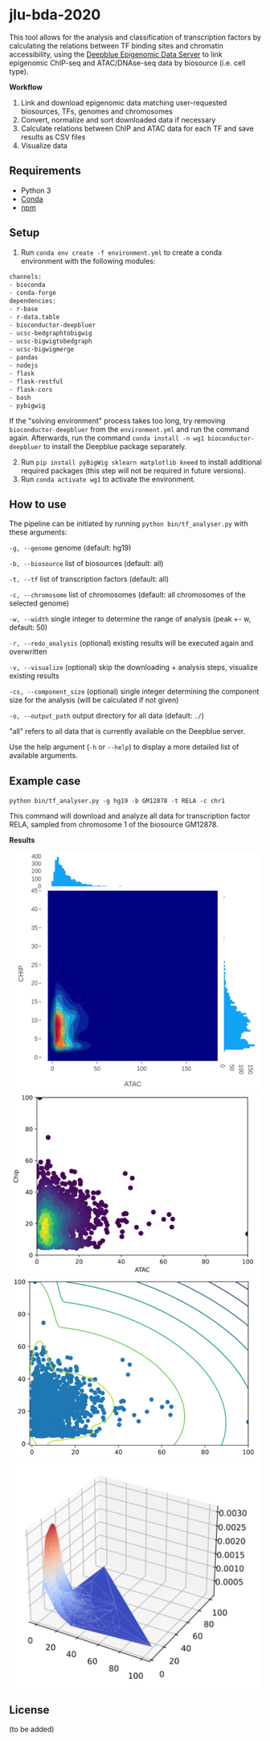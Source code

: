 # jlu-bda-2020
This tool allows for the analysis and classification of transcription factors by calculating the relations between TF binding sites and chromatin accessibility, using the [Deepblue Epigenomic Data Server](https://deepblue.mpi-inf.mpg.de/) to link epigenomic ChIP-seq and ATAC/DNAse-seq data by biosource (i.e. cell type).

**Workflow**

 1. Link and download epigenomic data matching user-requested biosources, TFs, genomes and chromosomes
 2. Convert, normalize and sort downloaded data if necessary
 3. Calculate relations between ChIP and ATAC data for each TF and save results as CSV files
 4. Visualize data
 
## Requirements

 - Python 3
 - [Conda](https://docs.conda.io/projects/conda/en/latest/index.html)
 - [npm](https://www.npmjs.com/)
 
## Setup
1. Run `conda env create -f environment.yml` to create a conda environment with the following modules:
```
channels:
- bioconda
- conda-forge
dependencies:
- r-base
- r-data.table
- bioconductor-deepbluer
- ucsc-bedgraphtobigwig
- ucsc-bigwigtobedgraph
- ucsc-bigwigmerge
- pandas
- nodejs
- flask
- flask-restful
- flask-cors
- bash
- pybigwig
```
If the "solving environment" process takes too long, try removing  `bioconductor-deepbluer` from the `environment.yml` and run the command again. Afterwards, run the command `conda install -n wg1 bioconductor-deepbluer` to install the Deepblue package separately.

2. Run `pip install pyBigWig sklearn matplotlib kneed` to install additional required packages (this step will not be required in future versions).
3. Run `conda activate wg1` to activate the environment.

## How to use
The pipeline can be initiated by running `python bin/tf_analyser.py` with these arguments:

`-g, --genome` genome (default: hg19)

`-b, --biosource` list of biosources (default: all)

`-t, --tf` list of transcription factors (default: all)

`-c, --chromosome` list of chromosomes (default: all chromosomes of the selected genome)

`-w, --width` single integer to determine the range of analysis (peak +- w, default: 50)

`-r, --redo_analysis` (optional) existing results will be executed again and overwritten

`-v, --visualize` (optional) skip the downloading + analysis steps, visualize existing results

`-cs, --component_size` (optional) single integer determining the component size for the analysis (will be calculated if not given)

`-o, --output_path` output directory for all data (default: `./`)

"all" refers to all data that is currently available on the Deepblue server.

Use the help argument (`-h` or `--help`) to display a more detailed list of available arguments.

 
## Example case
`python bin/tf_analyser.py -g hg19 -b GM12878 -t RELA -c chr1`

This command will download and analyze all data for transcription factor RELA, sampled from chromosome 1 of the biosource GM12878.

**Results**

<img src="docs/img/rela1.png" width="500">

<img src="docs/img/rela2.png" width="500">

<img src="docs/img/rela3.png" width="500">

<img src="docs/img/rela4.png" width="500">

## License
(to be added)
